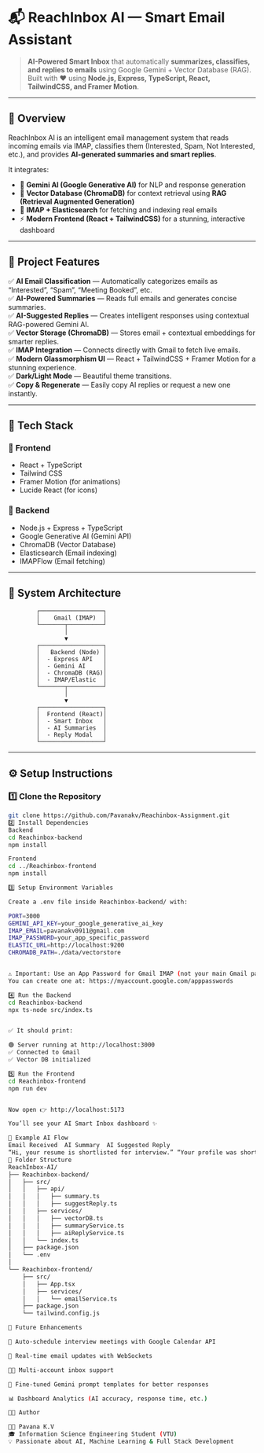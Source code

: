 # 📬 ReachInbox AI — Smart Email Assistant

> **AI-Powered Smart Inbox** that automatically **summarizes, classifies, and replies to emails** using Google Gemini + Vector Database (RAG).  
> Built with ❤️ using **Node.js, Express, TypeScript, React, TailwindCSS, and Framer Motion**.

---

## 🌟 Overview

ReachInbox AI is an intelligent email management system that reads incoming emails via IMAP, classifies them (Interested, Spam, Not Interested, etc.), and provides **AI-generated summaries and smart replies**.

It integrates:
- 🧠 **Gemini AI (Google Generative AI)** for NLP and response generation  
- 💾 **Vector Database (ChromaDB)** for context retrieval using **RAG (Retrieval Augmented Generation)**  
- 📩 **IMAP + Elasticsearch** for fetching and indexing real emails  
- ⚡ **Modern Frontend (React + TailwindCSS)** for a stunning, interactive dashboard  

---

## 🎯 Project Features

✅ **AI Email Classification** — Automatically categorizes emails as “Interested”, “Spam”, “Meeting Booked”, etc.  
✅ **AI-Powered Summaries** — Reads full emails and generates concise summaries.  
✅ **AI-Suggested Replies** — Creates intelligent responses using contextual RAG-powered Gemini AI.  
✅ **Vector Storage (ChromaDB)** — Stores email + contextual embeddings for smarter replies.  
✅ **IMAP Integration** — Connects directly with Gmail to fetch live emails.  
✅ **Modern Glassmorphism UI** — React + TailwindCSS + Framer Motion for a stunning experience.  
✅ **Dark/Light Mode** — Beautiful theme transitions.  
✅ **Copy & Regenerate** — Easily copy AI replies or request a new one instantly.  

---

## 🧩 Tech Stack

### 🔹 **Frontend**
- React + TypeScript  
- Tailwind CSS  
- Framer Motion (for animations)
- Lucide React (for icons)

### 🔹 **Backend**
- Node.js + Express + TypeScript  
- Google Generative AI (Gemini API)  
- ChromaDB (Vector Database)  
- Elasticsearch (Email indexing)  
- IMAPFlow (Email fetching)  

---

## 🧠 System Architecture

            ┌──────────────────┐
            │    Gmail (IMAP)  │
            └───────┬──────────┘
                    │
                    ▼
            ┌──────────────────┐
            │   Backend (Node) │
            │  - Express API   │
            │  - Gemini AI     │
            │  - ChromaDB (RAG)│
            │  - IMAP/Elastic  │
            └───────┬──────────┘
                    │
                    ▼
            ┌──────────────────┐
            │  Frontend (React)│
            │  - Smart Inbox   │
            │  - AI Summaries  │
            │  - Reply Modal   │
            └──────────────────┘

---

## ⚙️ Setup Instructions

### 1️⃣ Clone the Repository
```bash
git clone https://github.com/Pavanakv/Reachinbox-Assignment.git
2️⃣ Install Dependencies
Backend
cd Reachinbox-backend
npm install

Frontend
cd ../Reachinbox-frontend
npm install

3️⃣ Setup Environment Variables

Create a .env file inside Reachinbox-backend/ with:

PORT=3000
GEMINI_API_KEY=your_google_generative_ai_key
IMAP_EMAIL=pavanakv0911@gmail.com
IMAP_PASSWORD=your_app_specific_password
ELASTIC_URL=http://localhost:9200
CHROMADB_PATH=./data/vectorstore


⚠️ Important: Use an App Password for Gmail IMAP (not your main Gmail password).
You can create one at: https://myaccount.google.com/apppasswords

4️⃣ Run the Backend
cd Reachinbox-backend
npx ts-node src/index.ts


✅ It should print:

🟢 Server running at http://localhost:3000
✅ Connected to Gmail
✅ Vector DB initialized

5️⃣ Run the Frontend
cd Reachinbox-frontend
npm run dev


Now open 👉 http://localhost:5173

You’ll see your AI Smart Inbox dashboard ✨

🧠 Example AI Flow
Email Received	AI Summary	AI Suggested Reply
“Hi, your resume is shortlisted for interview.”	“Your profile was shortlisted; they are asking for interview availability.”	“Thank you for shortlisting my profile! I’m available for the interview. You can book a slot here: https://cal.com/example”
📂 Folder Structure
ReachInbox-AI/
├── Reachinbox-backend/
│   ├── src/
│   │   ├── api/
│   │   │   ├── summary.ts
│   │   │   ├── suggestReply.ts
│   │   ├── services/
│   │   │   ├── vectorDB.ts
│   │   │   ├── summaryService.ts
│   │   │   ├── aiReplyService.ts
│   │   └── index.ts
│   ├── package.json
│   └── .env
│
└── Reachinbox-frontend/
    ├── src/
    │   ├── App.tsx
    │   ├── services/
    │   │   └── emailService.ts
    ├── package.json
    └── tailwind.config.js

🚀 Future Enhancements

📅 Auto-schedule interview meetings with Google Calendar API

🔔 Real-time email updates with WebSockets

🧑‍💼 Multi-account inbox support

🧠 Fine-tuned Gemini prompt templates for better responses

📊 Dashboard Analytics (AI accuracy, response time, etc.)

🧑‍💻 Author

👩‍💻 Pavana K.V
🎓 Information Science Engineering Student (VTU)
💡 Passionate about AI, Machine Learning & Full Stack Development
